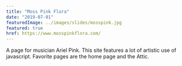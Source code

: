 ```yaml
---
title: "Moss Pink Flora"
date: "2019-07-01"
featuredImage: ../images/slides/mosspink.jpg
featured: true
href: https://www.mosspinkflora.com/
---
```

A page for musician Ariel Pink. This site features a lot of artistic use of javascript. Favorite pages are the home page and the Attic.
